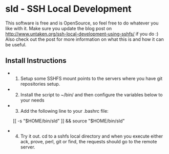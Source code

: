 sld - SSH Local Development
===========================

This software is free and is OpenSource, so feel free to do
whatever you like with it. Make sure you update the blog post
on http://www.untaken.org/ssh-local-development-using-sshfs/
if you do :) Also check out the post for more information on 
what this is and how it can be useful.

Install Instructions
--------------------

- 1. Setup some SSHFS mount points to the servers where you have
   git repositories setup.

- 2. Install the script to ~/bin/ and then configure the variables 
   below to your needs

- 3. Add the following line to your .bashrc file:

   [[ -s "$HOME/bin/sld" ]] && source "$HOME/bin/sld"

- 4. Try it out. cd to a sshfs local directory and when you
   execute either ack, prove, perl, git or find, the requests
   should go to the remote server. 

